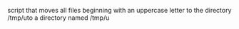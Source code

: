 script that moves all files beginning with an uppercase letter to the directory /tmp/uto a directory named /tmp/u
